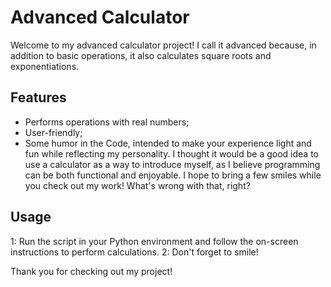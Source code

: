 # Advanced Calculator

Welcome to my advanced calculator project! I call it advanced because, in addition to basic operations, it also calculates square roots and exponentiations.

## Features
- Performs operations with real numbers;
- User-friendly;
- Some humor in the Code, intended to make your experience light and fun while reflecting my personality. I thought it would be a good idea to use a calculator as a way to introduce myself, as I believe programming can be both functional and enjoyable. I hope to bring a few smiles while you check out my work! What's wrong with that, right?

## Usage
1: Run the script in your Python environment and follow the on-screen instructions to perform calculations.
2: Don't forget to smile!

Thank you for checking out my project!
